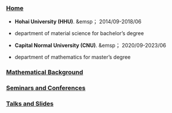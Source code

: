 ### [Home](https://ym-tang.github.io/Home/)

- **Hohai University (HHU)**.  &emsp；  2014/09-2018/06  
- department of material science for bachelor’s degree

- **Capital Normal University (CNU)**.  &emsp；  2020/09-2023/06  
- department of mathematics for master’s degree 

### [Mathematical Background](https://ym-tang.github.io/Mathematical/)
### [Seminars and Conferences](https://ym-tang.github.io/Seminars/)
### [Talks and Slides](https://ym-tang.github.io/Talks/)
